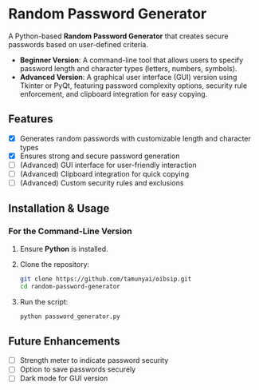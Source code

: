 # Random Password Generator

A Python-based **Random Password Generator** that creates secure passwords based on user-defined criteria.

- **Beginner Version**: A command-line tool that allows users to specify password length and character types (letters, numbers, symbols).
- **Advanced Version**: A graphical user interface (GUI) version using Tkinter or PyQt, featuring password complexity options, security rule enforcement, and clipboard integration for easy copying.

## Features

- [x] Generates random passwords with customizable length and character types
- [x] Ensures strong and secure password generation
- [ ] (Advanced) GUI interface for user-friendly interaction
- [ ] (Advanced) Clipboard integration for quick copying
- [ ] (Advanced) Custom security rules and exclusions

## Installation & Usage

### For the Command-Line Version

1. Ensure **Python** is installed.
2. Clone the repository:

   ```bash
   git clone https://github.com/tamunyai/oibsip.git
   cd random-password-generator
   ```

3. Run the script:

   ```bash
   python password_generator.py
   ```

## Future Enhancements

- [ ] Strength meter to indicate password security
- [ ] Option to save passwords securely
- [ ] Dark mode for GUI version
